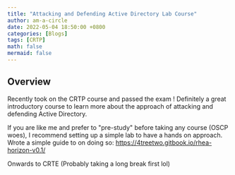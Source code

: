 ```yaml
---
title: "Attacking and Defending Active Directory Lab Course"
author: am-a-circle
date: 2022-05-04 18:50:00 +0800
categories: [Blogs]
tags: [CRTP]
math: false
mermaid: false
---
```


## Overview

Recently took on the CRTP course and passed the exam ! Definitely a great introductory course to learn more about the approach of attacking and defending Active Directory.

If you are like me and prefer to "pre-study" before taking any course  (OSCP woes), I recommend setting up a simple lab to have a hands on approach. Wrote a simple guide to on doing so: https://4treetwo.gitbook.io/rhea-horizon-v0.1/

Onwards to CRTE (Probably taking a long break first lol)
